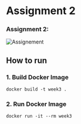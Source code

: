 # Assignment 2

### Assignment 2:
![Assignement](./assets/Assginment.PNG)
## How to run
### 1. Build Docker Image
```
docker build -t week3 .
```

### 2. Run Docker Image
```
docker run -it --rm week3
```